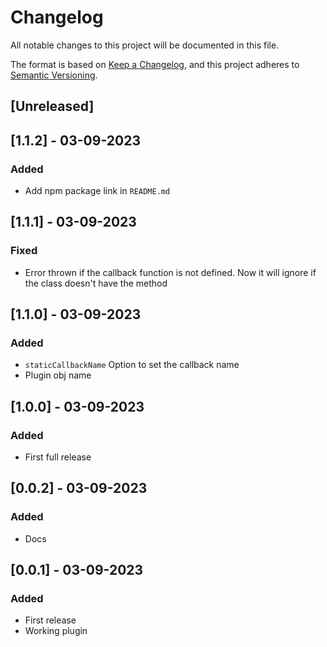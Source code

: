 # Changelog

All notable changes to this project will be documented in this file.

The format is based on [Keep a Changelog](https://keepachangelog.com/en/1.0.0/),
and this project adheres to [Semantic Versioning](https://semver.org/spec/v2.0.0.html).

## [Unreleased]

## [1.1.2] - 03-09-2023

### Added

-   Add npm package link in `README.md`

## [1.1.1] - 03-09-2023

### Fixed

-   Error thrown if the callback function is not defined. Now it will ignore if the class doesn't have the method

## [1.1.0] - 03-09-2023

### Added

-   `staticCallbackName` Option to set the callback name
-   Plugin obj name

## [1.0.0] - 03-09-2023

### Added

-   First full release

## [0.0.2] - 03-09-2023

### Added

-   Docs

## [0.0.1] - 03-09-2023

### Added

-   First release
-   Working plugin
